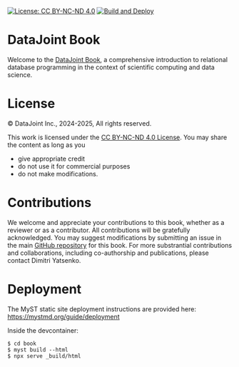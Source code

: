 [![License: CC BY-NC-ND 4.0](https://img.shields.io/badge/License-CC%20BY--NC--ND%204.0-lightgrey.svg)](https://creativecommons.org/licenses/by-nc-nd/4.0/)
[![Build and Deploy](https://github.com/dimitri-yatsenko/datajoint-book/actions/workflows/main.yml/badge.svg)](https://github.com/dimitri-yatsenko/datajoint-book/actions/workflows/main.yml)

# DataJoint Book

Welcome to the [DataJoint Book](https://dimitri-yatsenko.github.io/datajoint-book), a comprehensive
introduction to relational database programming in the context of scientific computing and data science.

# License

© DataJoint Inc., 2024-2025, All rights reserved.

This work is licensed under the [CC BY-NC-ND 4.0 License](LICENSE.md).
You may share the content as long as you 
* give appropriate credit
* do not use it for commercial purposes
* do not make modifications.

# Contributions 
We welcome and appreciate your contributions to this book, whether as a reviewer or as a contributor.
All contributions will be gratefully acknowledged.
You may suggest modifications by submitting an issue in the main [GitHub repository](https://github.com/dimitri-yatsenko/datajoint-book) for this book.
For more substrantial contributions and collaborations, including co-authorship and publications, please contact Dimitri Yatsenko.

# Deployment

The MyST static site deployment instructions are provided here: https://mystmd.org/guide/deployment

Inside the devcontainer:

```shell
$ cd book
$ myst build --html
$ npx serve _build/html
```
